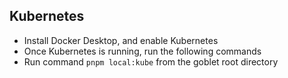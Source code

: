 
## Kubernetes

* Install Docker Desktop, and enable Kubernetes
* Once Kubernetes is running, run the following commands
* Run command `pnpm local:kube` from the goblet root directory



